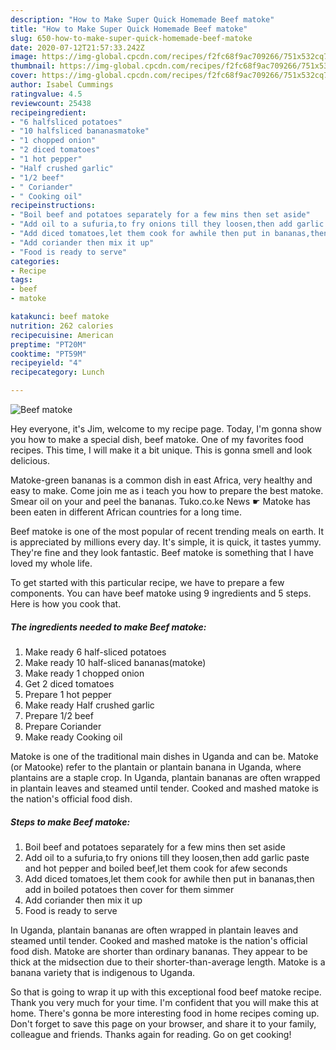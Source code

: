 ```yaml
---
description: "How to Make Super Quick Homemade Beef matoke"
title: "How to Make Super Quick Homemade Beef matoke"
slug: 650-how-to-make-super-quick-homemade-beef-matoke
date: 2020-07-12T21:57:33.242Z
image: https://img-global.cpcdn.com/recipes/f2fc68f9ac709266/751x532cq70/beef-matoke-recipe-main-photo.jpg
thumbnail: https://img-global.cpcdn.com/recipes/f2fc68f9ac709266/751x532cq70/beef-matoke-recipe-main-photo.jpg
cover: https://img-global.cpcdn.com/recipes/f2fc68f9ac709266/751x532cq70/beef-matoke-recipe-main-photo.jpg
author: Isabel Cummings
ratingvalue: 4.5
reviewcount: 25438
recipeingredient:
- "6 halfsliced potatoes"
- "10 halfsliced bananasmatoke"
- "1 chopped onion"
- "2 diced tomatoes"
- "1 hot pepper"
- "Half crushed garlic"
- "1/2 beef"
- " Coriander"
- " Cooking oil"
recipeinstructions:
- "Boil beef and potatoes separately for a few mins then set aside"
- "Add oil to a sufuria,to fry onions till they loosen,then add garlic paste and hot pepper and boiled beef,let them cook for afew seconds"
- "Add diced tomatoes,let them cook for awhile then put in bananas,then add in boiled potatoes then cover for them simmer"
- "Add coriander then mix it up"
- "Food is ready to serve"
categories:
- Recipe
tags:
- beef
- matoke

katakunci: beef matoke 
nutrition: 262 calories
recipecuisine: American
preptime: "PT20M"
cooktime: "PT59M"
recipeyield: "4"
recipecategory: Lunch

---
```



![Beef matoke](https://img-global.cpcdn.com/recipes/f2fc68f9ac709266/751x532cq70/beef-matoke-recipe-main-photo.jpg)

Hey everyone, it's Jim, welcome to my recipe page. Today, I'm gonna show you how to make a special dish, beef matoke. One of my favorites food recipes. This time, I will make it a bit unique. This is gonna smell and look delicious.

Matoke-green bananas is a common dish in east Africa, very healthy and easy to make. Come join me as i teach you how to prepare the best matoke. Smear oil on your and peel the bananas. Tuko.co.ke News ☛ Matoke has been eaten in different African countries for a long time.

Beef matoke is one of the most popular of recent trending meals on earth. It is appreciated by millions every day. It's simple, it is quick, it tastes yummy. They're fine and they look fantastic. Beef matoke is something that I have loved my whole life.


To get started with this particular recipe, we have to prepare a few components. You can have beef matoke using 9 ingredients and 5 steps. Here is how you cook that.

<!--inarticleads1-->

##### The ingredients needed to make Beef matoke:

1. Make ready 6 half-sliced potatoes
1. Make ready 10 half-sliced bananas(matoke)
1. Make ready 1 chopped onion
1. Get 2 diced tomatoes
1. Prepare 1 hot pepper
1. Make ready Half crushed garlic
1. Prepare 1/2 beef
1. Prepare  Coriander
1. Make ready  Cooking oil


Matoke is one of the traditional main dishes in Uganda and can be. Matoke (or Matooke) refer to the plantain or plantain banana in Uganda, where plantains are a staple crop. In Uganda, plantain bananas are often wrapped in plantain leaves and steamed until tender. Cooked and mashed matoke is the nation&#39;s official food dish. 

<!--inarticleads2-->

##### Steps to make Beef matoke:

1. Boil beef and potatoes separately for a few mins then set aside
1. Add oil to a sufuria,to fry onions till they loosen,then add garlic paste and hot pepper and boiled beef,let them cook for afew seconds
1. Add diced tomatoes,let them cook for awhile then put in bananas,then add in boiled potatoes then cover for them simmer
1. Add coriander then mix it up
1. Food is ready to serve


In Uganda, plantain bananas are often wrapped in plantain leaves and steamed until tender. Cooked and mashed matoke is the nation&#39;s official food dish. Matoke are shorter than ordinary bananas. They appear to be thick at the midsection due to their shorter-than-average length. Matoke is a banana variety that is indigenous to Uganda. 

So that is going to wrap it up with this exceptional food beef matoke recipe. Thank you very much for your time. I'm confident that you will make this at home. There's gonna be more interesting food in home recipes coming up. Don't forget to save this page on your browser, and share it to your family, colleague and friends. Thanks again for reading. Go on get cooking!
